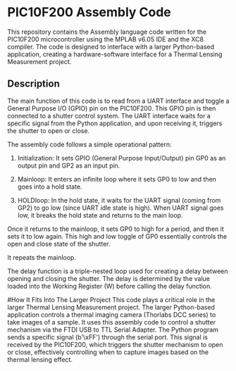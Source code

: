 # PIC10F200 Assembly Code
This repository contains the Assembly language code written for 
the PIC10F200 microcontroller using the MPLAB v6.05 IDE and the 
XC8 compiler. The code is designed to interface with a larger 
Python-based application, creating a hardware-software interface 
for a Thermal Lensing Measurement project.

## Description
The main function of this code is to read from a UART interface 
and toggle a General Purpose I/O (GPIO) pin on the PIC10F200. This 
GPIO pin is then connected to a shutter control system. The UART 
interface waits for a specific signal from the Python application, 
and upon receiving it, triggers the shutter to open or close.

The assembly code follows a simple operational pattern:

1. Initialization: It sets GPIO (General Purpose Input/Output) pin GP0 as an output pin and GP2 as an input pin.

2. Mainloop: It enters an infinite loop where it sets GP0 to low and then goes into a hold state.

3. HOLDloop: In the hold state, it waits for the UART signal (coming from GP2) to go low (since UART idle state is high). When UART signal goes low, it breaks the hold state and returns to the main loop.

Once it returns to the mainloop, it sets GP0 to high for a period, and 
then it sets it to low again. This high and low toggle of GP0 
essentially controls the open and close state of the shutter.

It repeats the mainloop.

The delay function is a triple-nested loop used for creating a delay 
between opening and closing the shutter. The delay is determined by 
the value loaded into the Working Register (W) before calling the delay 
function.

#How It Fits Into The Larger Project
This code plays a critical role in the larger Thermal Lensing 
Measurement project. The larger Python-based application controls 
a thermal imaging camera (Thorlabs DCC series) to take images of 
a sample. It uses this assembly code to control a shutter mechanism 
via the FTDI USB to TTL Serial Adapter. The Python program sends 
a specific signal (b'\xFF') through the serial port. This signal 
is received by the PIC10F200, which triggers the shutter mechanism to 
open or close, effectively controlling when to capture images based 
on the thermal lensing effect.
